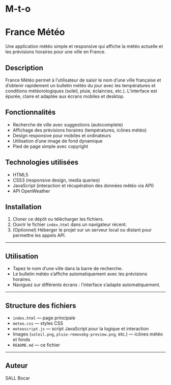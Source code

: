 # M-t-o
# France Météo

Une application météo simple et responsive qui affiche la météo actuelle et les prévisions horaires pour une ville en France.


## Description

France Météo permet à l’utilisateur de saisir le nom d’une ville française et d’obtenir rapidement un bulletin météo du jour avec les températures et conditions météorologiques (soleil, pluie, éclaircies, etc.). L’interface est épurée, claire et adaptée aux écrans mobiles et desktop.


## Fonctionnalités

- Recherche de ville avec suggestions (autocomplete)
- Affichage des prévisions horaires (températures, icônes météo)
- Design responsive pour mobiles et ordinateurs
- Utilisation d’une image de fond dynamique
- Pied de page simple avec copyright



## Technologies utilisées

- HTML5
- CSS3 (responsive design, media queries)
- JavaScript (interaction et récupération des données météo via API)
- API OpenWeather 



## Installation

1. Cloner ce dépôt ou télécharger les fichiers.
2. Ouvrir le fichier `index.html` dans un navigateur récent.
3. (Optionnel) Héberger le projet sur un serveur local ou distant pour permettre les appels API.

---

## Utilisation

- Tapez le nom d’une ville dans la barre de recherche.
- Le bulletin météo s’affiche automatiquement avec les prévisions horaires.
- Naviguez sur différents écrans : l’interface s’adapte automatiquement.

---

## Structure des fichiers

- `index.html` — page principale
- `meteo.css` — styles CSS
- `meteoscript.js` — script JavaScript pour la logique et interaction
- Images (`soleil.png`, `pluie-removebg-preview.png`, etc.) — icônes météo et fonds
- `README.md` — ce fichier

---

## Auteur

SALL Bocar




